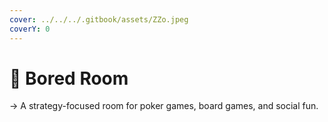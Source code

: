 ```yaml
---
cover: ../../../.gitbook/assets/ZZo.jpeg
coverY: 0
---
```


# 📍 Bored Room

→ A strategy-focused room for poker games, board games, and social fun.
